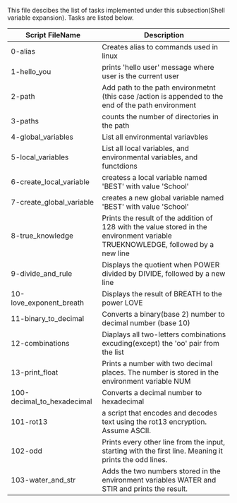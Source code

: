 This file descibes the list of tasks implemented under this subsection(Shell variable expansion). Tasks are listed below.


|     Script FileName   |        Description                  |
|-----------------------|-------------------------------------|
|0-alias          | Creates alias to commands used in linux   |
|1-hello_you      | prints 'hello user' message where user is the current user|
|2-path           | Add path  to the path  environmetnt (this case /action is appended to the end of the path environment|
|3-paths | counts the number of directories in the path|
|4-global_variables  | List all environmental variavbles|
|5-local_variables   | List all local variables, and environmental variables,  and functdions |
|6-create_local_variable | createss a local variable named 'BEST' with value 'School'    |
|7-create_global_variable | creates a new global variable named 'BEST' with value 'School'|
|8-true_knowledge | Prints the result of the addition of 128 with the value stored in the environment variable TRUEKNOWLEDGE, followed by a new line|
|9-divide_and_rule | Displays the quotient when POWER divided by DIVIDE, followed by a new line  |
|10-love_exponent_breath | 	Displays the result of BREATH to the power LOVE|
|11-binary_to_decimal |  Converts a binary(base 2) number to decimal number (base 10)|
|12-combinations | Diaplays all two-letters combinations excuding(except) the 'oo' pair from the list|
|13-print_float |Prints a number with two decimal places. The number is stored in the environment variable NUM|
|100-decimal_to_hexadecimal  |Converts a decimal number to hexadecimal |
|101-rot13 | a script that encodes and decodes text using the rot13 encryption. Assume ASCII.|
|102-odd | Prints every other line from the input, starting with the first line. Meaning it prints the odd lines.   |
|103-water_and_str  |Adds the two numbers stored in the environment variables WATER and STIR and prints the result. |
